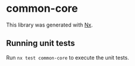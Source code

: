 # common-core

This library was generated with [Nx](https://nx.dev).

## Running unit tests

Run `nx test common-core` to execute the unit tests.
